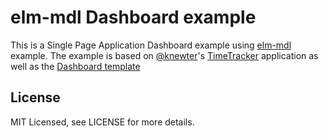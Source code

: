 # elm-mdl Dashboard example

This is a Single Page Application Dashboard example using [elm-mdl](https://debois.github.io/elm-mdl/) example. The example is based on [@knewter](https://github.com/knewter)'s [TimeTracker](https://github.com/knewter/time-tracker) application as well as the [Dashboard template](https://getmdl.io/templates/dashboard/index.html)

## License

MIT Licensed, see LICENSE for more details.
